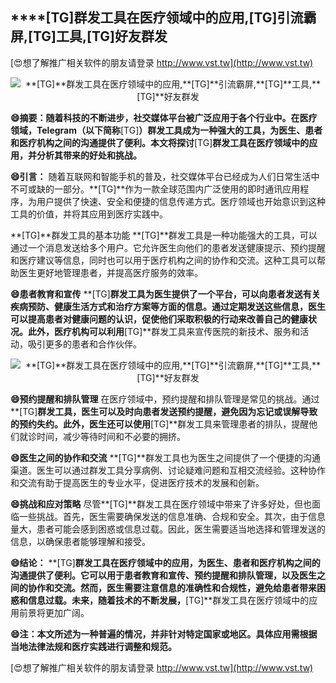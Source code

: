 ## ****[TG]**群发工具在医疗领域中的应用,**[TG]**引流霸屏,**[TG]**工具,**[TG]**好友群发**

[😍想了解推广相关软件的朋友请登录 http://www.vst.tw](http://www.vst.tw)

 <center><img src="https://vst.tw/MP4/tuiguang/png/7.png" alt="**[TG]**群发工具在医疗领域中的应用,**[TG]**引流霸屏,**[TG]**工具,**[TG]**好友群发"></center>

**😄摘要：随着科技的不断进步，社交媒体平台被广泛应用于各个行业中。在医疗领域，Telegram（以下简称**[TG]**）群发工具成为一种强大的工具，为医生、患者和医疗机构之间的沟通提供了便利。本文将探讨**[TG]**群发工具在医疗领域中的应用，并分析其带来的好处和挑战。**

**😄引言：**
随着互联网和智能手机的普及，社交媒体平台已经成为人们日常生活中不可或缺的一部分。**[TG]**作为一款全球范围内广泛使用的即时通讯应用程序，为用户提供了快速、安全和便捷的信息传递方式。医疗领域也开始意识到这种工具的价值，并将其应用到医疗实践中。

**[TG]**群发工具的基本功能
**[TG]**群发工具是一种功能强大的工具，可以通过一个消息发送给多个用户。它允许医生向他们的患者发送健康提示、预约提醒和医疗建议等信息，同时也可以用于医疗机构之间的协作和交流。这种工具可以帮助医生更好地管理患者，并提高医疗服务的效率。

**😄患者教育和宣传**
**[TG]**群发工具为医生提供了一个平台，可以向患者发送有关疾病预防、健康生活方式和治疗方案等方面的信息。通过定期发送这些信息，医生可以提高患者对健康问题的认识，促使他们采取积极的行动来改善自己的健康状况。此外，医疗机构可以利用**[TG]**群发工具来宣传医院的新技术、服务和活动，吸引更多的患者和合作伙伴。

 <center><img src="https://vst.tw/MP4/tuiguang/png/0.png" alt="**[TG]**群发工具在医疗领域中的应用,**[TG]**引流霸屏,**[TG]**工具,**[TG]**好友群发"></center>

**😄预约提醒和排队管理**
在医疗领域中，预约提醒和排队管理是常见的挑战。通过**[TG]**群发工具，医生可以及时向患者发送预约提醒，避免因为忘记或误解导致的预约失约。此外，医生还可以使用**[TG]**群发工具来管理患者的排队，提醒他们就诊时间，减少等待时间和不必要的拥挤。

**😄医生之间的协作和交流**
**[TG]**群发工具也为医生之间提供了一个便捷的沟通渠道。医生可以通过群发工具分享病例、讨论疑难问题和互相交流经验。这种协作和交流有助于提高医生的专业水平，促进医疗技术的发展和创新。

**😄挑战和应对策略**
尽管**[TG]**群发工具在医疗领域中带来了许多好处，但也面临一些挑战。首先，医生需要确保发送的信息准确、合规和安全。其次，由于信息量大，患者可能会感到困惑或信息过载。因此，医生需要适当地选择和管理发送的信息，以确保患者能够理解和接受。

**😄结论：**
**[TG]**群发工具在医疗领域中的应用，为医生、患者和医疗机构之间的沟通提供了便利。它可以用于患者教育和宣传、预约提醒和排队管理，以及医生之间的协作和交流。然而，医生需要注意信息的准确性和合规性，避免给患者带来困惑和信息过载。未来，随着技术的不断发展，**[TG]**群发工具在医疗领域中的应用前景将更加广阔。

**😄注：本文所述为一种普遍的情况，并非针对特定国家或地区。具体应用需根据当地法律法规和医疗实践进行调整和规范。**

[😍想了解推广相关软件的朋友请登录 http://www.vst.tw](http://www.vst.tw)




